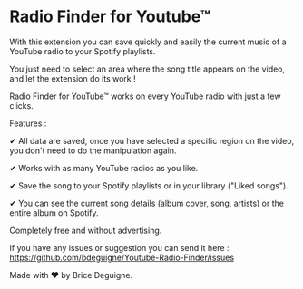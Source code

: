 # Radio Finder for Youtube™

With this extension you can save quickly and easily the current music of a YouTube radio to your Spotify playlists.

You just need to select an area where the song title appears on the video, and let the extension do its work !

Radio Finder for YouTube™ works on every YouTube radio with just a few clicks.

Features :

✔ All data are saved, once you have selected a specific region on the video, you don't need to do the manipulation again.

✔ Works with as many YouTube radios as you like.

✔ Save the song to your Spotify playlists or in your library ("Liked songs").

✔ You can see the current song details (album cover, song, artists) or the entire album on Spotify.

Completely free and without advertising.

If you have any issues or suggestion you can send it here : https://github.com/bdeguigne/Youtube-Radio-Finder/issues

Made with ❤️ by Brice Deguigne.
